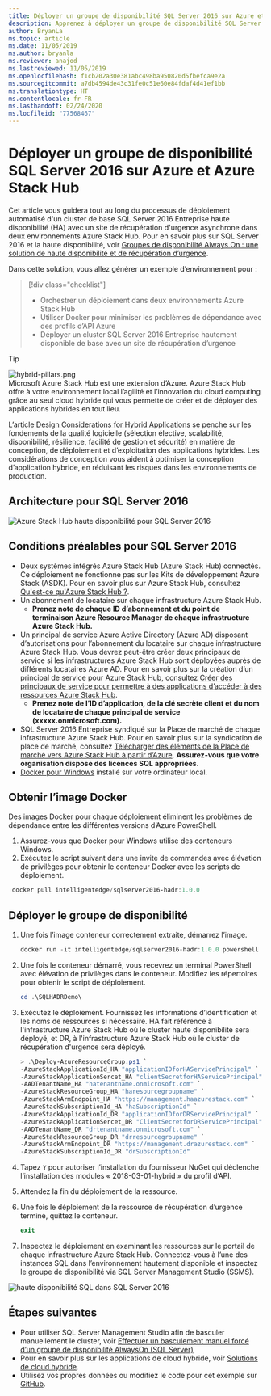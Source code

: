 ```yaml
---
title: Déployer un groupe de disponibilité SQL Server 2016 sur Azure et Azure Stack Hub
description: Apprenez à déployer un groupe de disponibilité SQL Server 2016 sur Azure et Azure Stack Hub
author: BryanLa
ms.topic: article
ms.date: 11/05/2019
ms.author: bryanla
ms.reviewer: anajod
ms.lastreviewed: 11/05/2019
ms.openlocfilehash: f1cb202a30e381abc498ba950820d5fbefca9e2a
ms.sourcegitcommit: a7db4594de43c31fe0c51e60e84fdaf4d41ef1bb
ms.translationtype: HT
ms.contentlocale: fr-FR
ms.lasthandoff: 02/24/2020
ms.locfileid: "77568467"
---
```

# <a name="deploy-a-sql-server-2016-availability-group-to-azure-and-azure-stack-hub"></a>Déployer un groupe de disponibilité SQL Server 2016 sur Azure et Azure Stack Hub

Cet article vous guidera tout au long du processus de déploiement automatisé d'un cluster de base SQL Server 2016 Entreprise haute disponibilité (HA) avec un site de récupération d'urgence asynchrone dans deux environnements Azure Stack Hub. Pour en savoir plus sur SQL Server 2016 et la haute disponibilité, voir [Groupes de disponibilité Always On : une solution de haute disponibilité et de récupération d’urgence](https://docs.microsoft.com/sql/database-engine/availability-groups/windows/always-on-availability-groups-sql-server?view=sql-server-2016).

Dans cette solution, vous allez générer un exemple d’environnement pour :

> [!div class="checklist"]
> - Orchestrer un déploiement dans deux environnements Azure Stack Hub
> - Utiliser Docker pour minimiser les problèmes de dépendance avec des profils d’API Azure
> - Déployer un cluster SQL Server 2016 Entreprise hautement disponible de base avec un site de récupération d’urgence

> [!Tip]  
> ![hybrid-pillars.png](./media/solution-deployment-guide-cross-cloud-scaling/hybrid-pillars.png)  
> Microsoft Azure Stack Hub est une extension d’Azure. Azure Stack Hub offre à votre environnement local l’agilité et l’innovation du cloud computing grâce au seul cloud hybride qui vous permette de créer et de déployer des applications hybrides en tout lieu.  
> 
> L’article [Design Considerations for Hybrid Applications](overview-app-design-considerations.md) se penche sur les fondements de la qualité logicielle (sélection élective, scalabilité, disponibilité, résilience, facilité de gestion et sécurité) en matière de conception, de déploiement et d’exploitation des applications hybrides. Les considérations de conception vous aident à optimiser la conception d’application hybride, en réduisant les risques dans les environnements de production.

## <a name="architecture-for-sql-server-2016"></a>Architecture pour SQL Server 2016

![Azure Stack Hub haute disponibilité pour SQL Server 2016](media/solution-deployment-guide-sql-ha/image1.png)

## <a name="prerequisites-for-sql-server-2016"></a>Conditions préalables pour SQL Server 2016

  - Deux systèmes intégrés Azure Stack Hub (Azure Stack Hub) connectés. Ce déploiement ne fonctionne pas sur les Kits de développement Azure Stack (ASDK). Pour en savoir plus sur Azure Stack Hub, consultez [Qu'est-ce qu'Azure Stack Hub ?](https://azure.microsoft.com/overview/azure-stack/).
  - Un abonnement de locataire sur chaque infrastructure Azure Stack Hub.    
      - **Prenez note de chaque ID d’abonnement et du point de terminaison Azure Resource Manager de chaque infrastructure Azure Stack Hub.**
  - Un principal de service Azure Active Directory (Azure AD) disposant d’autorisations pour l’abonnement du locataire sur chaque infrastructure Azure Stack Hub. Vous devrez peut-être créer deux principaux de service si les infrastructures Azure Stack Hub sont déployées auprès de différents locataires Azure AD. Pour en savoir plus sur la création d’un principal de service pour Azure Stack Hub, consultez [Créer des principaux de service pour permettre à des applications d’accéder à des ressources Azure Stack Hub](https://docs.microsoft.com/azure-stack/user/azure-stack-create-service-principals).
      - **Prenez note de l’ID d’application, de la clé secrète client et du nom de locataire de chaque principal de service (xxxxx.onmicrosoft.com).**
  - SQL Server 2016 Entreprise syndiqué sur la Place de marché de chaque infrastructure Azure Stack Hub. Pour en savoir plus sur la syndication de place de marché, consultez [Télécharger des éléments de la Place de marché vers Azure Stack Hub à partir d’Azure](https://docs.microsoft.com/azure-stack/operator/azure-stack-download-azure-marketplace-item).
    **Assurez-vous que votre organisation dispose des licences SQL appropriées.**
  - [Docker pour Windows](https://docs.docker.com/docker-for-windows/) installé sur votre ordinateur local.

## <a name="get-the-docker-image"></a>Obtenir l’image Docker

Des images Docker pour chaque déploiement éliminent les problèmes de dépendance entre les différentes versions d’Azure PowerShell.

1.  Assurez-vous que Docker pour Windows utilise des conteneurs Windows.
2.  Exécutez le script suivant dans une invite de commandes avec élévation de privilèges pour obtenir le conteneur Docker avec les scripts de déploiement.

```powershell  
 docker pull intelligentedge/sqlserver2016-hadr:1.0.0
```

## <a name="deploy-the-availability-group"></a>Déployer le groupe de disponibilité

1.  Une fois l’image conteneur correctement extraite, démarrez l’image.

      ```powershell  
      docker run -it intelligentedge/sqlserver2016-hadr:1.0.0 powershell
      ```

2.  Une fois le conteneur démarré, vous recevrez un terminal PowerShell avec élévation de privilèges dans le conteneur. Modifiez les répertoires pour obtenir le script de déploiement.

      ```powershell  
      cd .\SQLHADRDemo\
      ```

3.  Exécutez le déploiement. Fournissez les informations d’identification et les noms de ressources si nécessaire. HA fait référence à l'infrastructure Azure Stack Hub où le cluster haute disponibilité sera déployé, et DR, à l'infrastructure Azure Stack Hub où le cluster de récupération d'urgence sera déployé.

      ```powershell
      > .\Deploy-AzureResourceGroup.ps1 `
      -AzureStackApplicationId_HA "applicationIDforHAServicePrincipal" `
      -AzureStackApplicationSercet_HA "clientSecretforHAServicePrincipal" `
      -AADTenantName_HA "hatenantname.onmicrosoft.com" `
      -AzureStackResourceGroup_HA "haresourcegroupname" `
      -AzureStackArmEndpoint_HA "https://management.haazurestack.com" `
      -AzureStackSubscriptionId_HA "haSubscriptionId" `
      -AzureStackApplicationId_DR "applicationIDforDRServicePrincipal" `
      -AzureStackApplicationSercet_DR "ClientSecretforDRServicePrincipal" `
      -AADTenantName_DR "drtenantname.onmicrosoft.com" `
      -AzureStackResourceGroup_DR "drresourcegroupname" `
      -AzureStackArmEndpoint_DR "https://management.drazurestack.com" `
      -AzureStackSubscriptionId_DR "drSubscriptionId"
      ```

4.  Tapez `Y` pour autoriser l’installation du fournisseur NuGet qui déclenche l’installation des modules « 2018-03-01-hybrid » du profil d’API.

5.  Attendez la fin du déploiement de la ressource.

6.  Une fois le déploiement de la ressource de récupération d’urgence terminé, quittez le conteneur.

      ```powershell
      exit
      ```

7.  Inspectez le déploiement en examinant les ressources sur le portail de chaque infrastructure Azure Stack Hub. Connectez-vous à l’une des instances SQL dans l’environnement hautement disponible et inspectez le groupe de disponibilité via SQL Server Management Studio (SSMS).

![haute disponibilité SQL dans SQL Server 2016](media/solution-deployment-guide-sql-ha/image2.png)

## <a name="next-steps"></a>Étapes suivantes

  - Pour utiliser SQL Server Management Studio afin de basculer manuellement le cluster, voir [Effectuer un basculement manuel forcé d’un groupe de disponibilité AlwaysOn (SQL Server)](https://docs.microsoft.com/sql/database-engine/availability-groups/windows/perform-a-forced-manual-failover-of-an-availability-group-sql-server?view=sql-server-2017)
  - Pour en savoir plus sur les applications de cloud hybride, voir [Solutions de cloud hybride](https://aka.ms/azsdevtutorials).
  - Utilisez vos propres données ou modifiez le code pour cet exemple sur [GitHub](https://github.com/Azure-Samples/azure-intelligent-edge-patterns).

